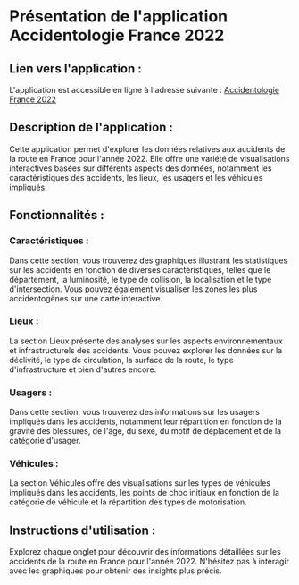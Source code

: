 # Présentation de l'application Accidentologie France 2022

## Lien vers l'application :

L'application est accessible en ligne à l'adresse suivante : [Accidentologie France 2022](https://accidentologiefrance2022.streamlit.app/)

## Description de l'application :

Cette application permet d'explorer les données relatives aux accidents de la route en France pour l'année 2022. Elle offre une variété de visualisations interactives basées sur différents aspects des données, notamment les caractéristiques des accidents, les lieux, les usagers et les véhicules impliqués.

## Fonctionnalités :

### Caractéristiques :

Dans cette section, vous trouverez des graphiques illustrant les statistiques sur les accidents en fonction de diverses caractéristiques, telles que le département, la luminosité, le type de collision, la localisation et le type d'intersection. Vous pouvez également visualiser les zones les plus accidentogènes sur une carte interactive.

### Lieux :

La section Lieux présente des analyses sur les aspects environnementaux et infrastructurels des accidents. Vous pouvez explorer les données sur la déclivité, le type de circulation, la surface de la route, le type d'infrastructure et bien d'autres encore.

### Usagers :

Dans cette section, vous trouverez des informations sur les usagers impliqués dans les accidents, notamment leur répartition en fonction de la gravité des blessures, de l'âge, du sexe, du motif de déplacement et de la catégorie d'usager.

### Véhicules :

La section Véhicules offre des visualisations sur les types de véhicules impliqués dans les accidents, les points de choc initiaux en fonction de la catégorie de véhicule et la répartition des types de motorisation.

## Instructions d'utilisation :

Explorez chaque onglet pour découvrir des informations détaillées sur les accidents de la route en France pour l'année 2022. N'hésitez pas à interagir avec les graphiques pour obtenir des insights plus précis.
